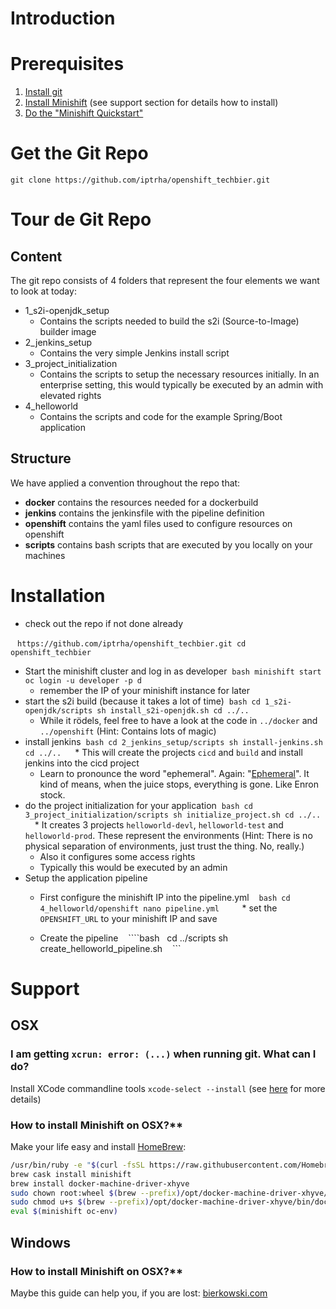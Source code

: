 # Introduction
# Prerequisites
1. [Install git](https://git-scm.com/downloads)
2. [Install Minishift](https://docs.openshift.org/latest/minishift/getting-started/installing.html) (see support section for details how to install)
3. [Do the "Minishift Quickstart"](https://docs.openshift.org/latest/minishift/getting-started/quickstart.html)

# Get the Git Repo
```git clone https://github.com/iptrha/openshift_techbier.git```

# Tour de Git Repo

## Content
The git repo consists of 4 folders that represent the four elements we want to look at today:
* 1_s2i-openjdk_setup
  * Contains the scripts needed to build the s2i (Source-to-Image) builder image
* 2_jenkins_setup
  * Contains the very simple Jenkins install script
* 3_project_initialization
  * Contains the scripts to setup the necessary resources initially. In an enterprise setting, this would typically be executed by an admin with elevated rights
* 4_helloworld
  * Contains the scripts and code for the example Spring/Boot application
  
## Structure
We have applied a convention throughout the repo that:
* **docker** contains the resources needed for a dockerbuild
* **jenkins** contains the jenkinsfile with the pipeline definition
* **openshift** contains the yaml files used to configure resources on openshift
* **scripts** contains bash scripts that are executed by you locally on your machines

# Installation
* check out the repo if not done already

  ```
  https://github.com/iptrha/openshift_techbier.git
  cd openshift_techbier
  ```
  
* Start the minishift cluster and log in as developer
  ```bash
  minishift start
  oc login -u developer -p d
  ```
  * remember the IP of your minishift instance for later
* start the s2i build (because it takes a lot of time)
  ```bash
  cd 1_s2i-openjdk/scripts
  sh install_s2i-openjdk.sh
  cd ../..
  ```
  * While it rödels, feel free to have a look at the code in ```../docker``` and ```../openshift``` (Hint: Contains lots of magic)
* install jenkins
  ```bash
  cd 2_jenkins_setup/scripts
  sh install-jenkins.sh
  cd ../..
  ```
  * This will create the projects ```cicd``` and ```build``` and install jenkins into the cicd project
  * Learn to pronounce the word "ephemeral". Again: "[Ephemeral](https://de.wiktionary.org/wiki/ephemeral)". It kind of means, when the juice stops, everything is gone. Like Enron stock.
* do the project initialization for your application
  ```bash
  cd 3_project_initialization/scripts
  sh initialize_project.sh
  cd ../..
  ```
  * It creates 3 projects ```helloworld-devl```, ```helloworld-test``` and ```helloworld-prod```. These represent the environments (Hint: There is no physical separation of environments, just trust the thing. No, really.) 
  * Also it configures some access rights
  * Typically this would be executed by an admin
* Setup the application pipeline
  * First configure the minishift IP into the pipeline.yml
    ````bash
    cd 4_helloworld/openshift
    nano pipeline.yml
    ````
  * set the ```OPENSHIFT_URL``` to your minishift IP and save
  
  * Create the pipeline
    ````bash
    cd ../scripts
    sh create_helloworld_pipeline.sh
    ```
    
# Support

## OSX
### I am getting ```xcrun: error: (...)``` when running git. What can I do?
Install XCode commandline tools ```xcode-select --install``` (see [here]( https://stackoverflow.com/questions/32893412/command-line-tools-not-working-os-x-el-capitan-macos-sierra-macos-high-sierra/32894314#32894314) for more details)

### How to install Minishift on OSX?**
Make your life easy and install [HomeBrew](https://brew.sh/index_de.html):
```bash
/usr/bin/ruby -e "$(curl -fsSL https://raw.githubusercontent.com/Homebrew/install/master/install)"
brew cask install minishift
brew install docker-machine-driver-xhyve
sudo chown root:wheel $(brew --prefix)/opt/docker-machine-driver-xhyve/bin/docker-machine-driver-xhyve
sudo chmod u+s $(brew --prefix)/opt/docker-machine-driver-xhyve/bin/docker-machine-driver-xhyve
eval $(minishift oc-env)
```

## Windows
### How to install Minishift on OSX?**
Maybe this guide can help you, if you are lost: [bierkowski.com](https://bierkowski.com/minishift-setup-on-windows/)
